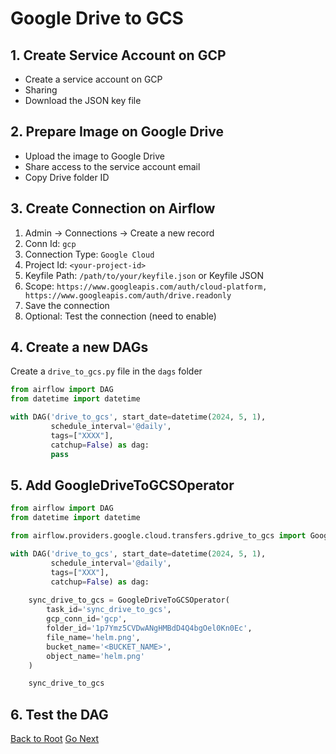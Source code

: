 # Google Drive to GCS

## 1. Create Service Account on GCP

- Create a service account on GCP
- Sharing
- Download the JSON key file

## 2. Prepare Image on Google Drive

- Upload the image to Google Drive
- Share access to the service account email
- Copy Drive folder ID

## 3. Create Connection on Airflow

1. Admin -> Connections -> Create a new record
2. Conn Id: `gcp`
3. Connection Type: `Google Cloud`
4. Project Id: `<your-project-id>`
5. Keyfile Path: `/path/to/your/keyfile.json` or Keyfile JSON
6. Scope: `https://www.googleapis.com/auth/cloud-platform, https://www.googleapis.com/auth/drive.readonly`
7. Save the connection
8. Optional: Test the connection (need to enable)

## 4. Create a new DAGs

Create a `drive_to_gcs.py` file in the `dags` folder

```python {"id":"01HYJTRDQNECJNF4J3RK22P38Q"}
from airflow import DAG
from datetime import datetime

with DAG('drive_to_gcs', start_date=datetime(2024, 5, 1),
         schedule_interval='@daily',
         tags=["XXXX"],
         catchup=False) as dag:
         pass
```

## 5. Add GoogleDriveToGCSOperator

```python {"id":"01HYJTRDQNECJNF4J3RP90ZS24"}
from airflow import DAG
from datetime import datetime

from airflow.providers.google.cloud.transfers.gdrive_to_gcs import GoogleDriveToGCSOperator

with DAG('drive_to_gcs', start_date=datetime(2024, 5, 1),
         schedule_interval='@daily',
         tags=["XXX"],
         catchup=False) as dag:
         
    sync_drive_to_gcs = GoogleDriveToGCSOperator(
        task_id='sync_drive_to_gcs',
        gcp_conn_id='gcp',
        folder_id='1p7Ymz5CVDwANgHMBdD4Q4bgOel0Kn0Ec',
        file_name='helm.png',
        bucket_name='<BUCKET_NAME>',
        object_name='helm.png'
    )

    sync_drive_to_gcs
```

## 6. Test the DAG

[Back to Root](../../README.md)
[Go Next](../chapter-07/README.md)